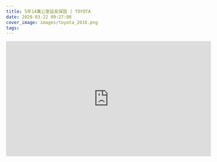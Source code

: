 ```yaml
---
title: 5年14萬公里延長保固 | TOYOTA
date: 2020-03-22 09:27:08
cover_image: images/toyota_2016.png
tags:
---
```


<div class="video-box">
<div class='embed-container'>
    <iframe src='https://www.youtube.com/embed/rH5UWptbG54' width="560" height="315" frameborder="0" allow="accelerometer; autoplay; encrypted-media; gyroscope; picture-in-picture" allowfullscreen></iframe>
</div>
</div>
